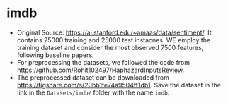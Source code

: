 # imdb 
 - Original Source: https://ai.stanford.edu/~amaas/data/sentiment/. It contains 25000 training and 25000 test instacnes. WE employ the training dataset and consider the most observed 7500 features, following baseline papers.
 - For preprocessing the datasets, we followed the code from https://github.com/Rohit102497/HaphazardInputsReview.
 - The preprocessed dataset can be downloaded from https://figshare.com/s/20bb1fe74a9504ff1db1. Save the dataset in the link in the `Datasets/imdb/` folder with the name `imdb`.
